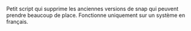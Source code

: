 Petit script qui supprime les anciennes versions de snap qui peuvent prendre beaucoup de place.
Fonctionne uniquement sur un système en français.
